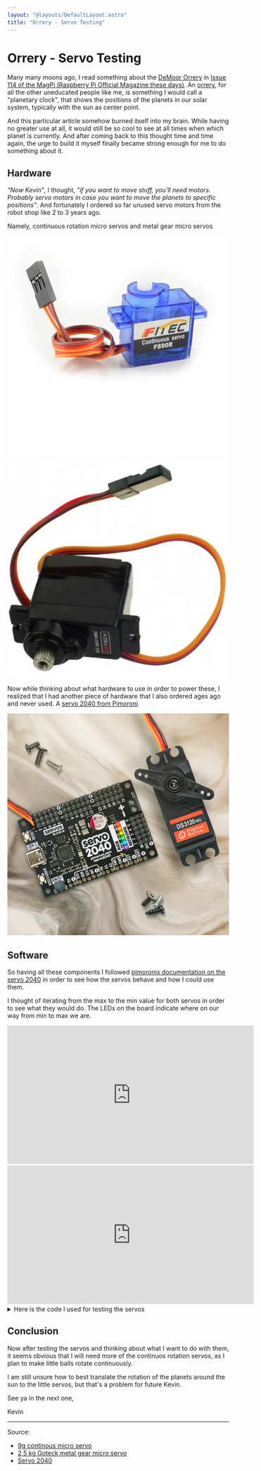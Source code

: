 ```yaml
---
layout: "@layouts/DefaultLayout.astro"
title: "Orrery - Servo Testing"
---
```


# Orrery - Servo Testing

Many many moons ago, I read something about the [DeMoor Orrery](https://demoor-orrery.com/en) in [Issue 114 of the MagPi (Raspberry Pi Official Magazine these days)](https://magazine.raspberrypi.com/issues/114). An [orrery](https://en.wikipedia.org/wiki/Orrery), for all the other uneducated people like me, is something I would call a "planetary clock", that shows the positions of the planets in our solar system, typically with the sun as center point.

And this particular article somehow burned itself into my brain. While having no greater use at all, it would still be so cool to see at all times when which planet is currently. And after coming back to this thought time and time again, the urge to build it myself finally became strong enough for me to do something about it.

## Hardware

_"Now Kevin"_, I thought, _"if you want to move stuff, you'll need motors. Probably servo motors in case you want to move the planets to specific positions"_. And fortunately I ordered so far unused servo motors from the robot shop like 2 to 3 years ago.

Namely, continuous rotation micro servos and metal gear micro servos

![9g-continuous-rotation-micro-servo.jpg](../../assets/orrery/9g-continuous-rotation-micro-servo.jpg)
![25kg-goteck-metal-gear-micro-servo.jpg](../../assets/orrery/25kg-goteck-metal-gear-micro-servo.jpg)

Now while thinking about what hardware to use in order to power these, I realized that I had another piece of hardware that I also ordered ages ago and never used. A [servo 2040 from Pimoroni](https://shop.pimoroni.com/products/servo-2040)

![servo-2040-1_768x768_crop_center.webp](../../assets/orrery/servo-2040.webp)

## Software

So having all these components I followed [pimoronis documentation on the servo 2040](https://github.com/pimoroni/pimoroni-pico/tree/main/micropython/modules/servo) in order to see how the servos behave and how I could use them.

I thought of iterating from the max to the min value for both servos in order to see what they would do. The LEDs on the board indicate where on our way from min to max we are.

<iframe width="560" height="315" src="https://www.youtube.com/embed/eAZtbUWYL1s?si=w2MAwK_iDxWN8Hwy" title="YouTube video player" frameborder="0" allow="accelerometer; autoplay; clipboard-write; encrypted-media; gyroscope; picture-in-picture; web-share" referrerpolicy="strict-origin-when-cross-origin" allowfullscreen></iframe>

<iframe width="560" height="315" src="https://www.youtube.com/embed/GMEHKxh9jBU?si=I6cPA_owxQXZGX87" title="YouTube video player" frameborder="0" allow="accelerometer; autoplay; clipboard-write; encrypted-media; gyroscope; picture-in-picture; web-share" referrerpolicy="strict-origin-when-cross-origin" allowfullscreen></iframe>

<details>
<summary>
    Here is the code I used for testing the servos
</summary>

```python
from plasma import WS2812
from servo import Servo, servo2040
import time

led_bar = WS2812(servo2040.NUM_LEDS, 1, 0, servo2040.LED_DATA)
led_bar.start()
led_brightness = 130
number_of_leds = 6

def lights_out():
    led_bar.set_rgb(0, 0, 0, 0)
    led_bar.set_rgb(1, 0, 0, 0)
    led_bar.set_rgb(2, 0, 0, 0)
    led_bar.set_rgb(3, 0, 0, 0)
    led_bar.set_rgb(4, 0, 0, 0)
    led_bar.set_rgb(5, 0, 0, 0)

servo = Servo(servo2040.SERVO_1) # calibration=0 => ANGULAR (default) | calibration=2 => CONTINUOS

min_value = servo.min_value()
max_value = servo.max_value()

# we want to let the strip of leds indicate where we are between min & max, so we need a delta value that helps us with that
led_delta = (abs(min_value) + abs(max_value)) / number_of_leds

current_value = min_value
step = (abs(min_value) + abs(max_value)) / 100

# we will reverse the step when we reach a limit, so we need a current_step to keep track of that
current_step = step

print("---- Initiating test sequence...")
print(f"min value: {min_value}")
print(f"max value: {max_value}")
print(f"led_delta: {led_delta}")
print(f"step: {step}\n")

print("---- Let's gooooooooooo....")
while True:
    normalized_current_value = (current_value + abs(min_value))
    how_often_does_led_delta_fit = int(normalized_current_value / led_delta)

    # delta can fit number_of_leds times when it reaches max_value, thefore upper boundary
    led_to_light = min(how_often_does_led_delta_fit, number_of_leds - 1)

    lights_out()
    led_bar.set_rgb(led_to_light, 0, led_brightness, led_brightness)

    servo.value(current_value)

    current_value += current_step
    if current_value >= max_value:
        current_step = -1 * step
        current_value = max_value
        print("REACHED MAX -> back to min")
        led_bar.set_rgb(led_to_light, led_brightness, 0, led_brightness)
    if current_value <= min_value:
        current_step = step
        current_value = min_value
        print("REACHED MIN -> back to max")
        led_bar.set_rgb(led_to_light, led_brightness, 0, led_brightness)

    time.sleep_ms(100)

```

</details>

## Conclusion

Now after testing the servos and thinking about what I want to do with them, it seems obvious that I will need more of the continuos rotation servos, as I plan to make little balls rotate continuously.

I am still unsure how to best translate the rotation of the planets around the sun to the little servos, but that's a problem for future Kevin.

See ya in the next one,

Kevin

---

Source:

- [9g continous micro servo](https://eu.robotshop.com/de/products/9g-dauerrotations-micro-servo)
- [2,5 kg Goteck metal gear micro servo](https://eu.robotshop.com/de/products/25-kg-goteck-metallgetriebe-micro-servo)
- [Servo 2040](https://shop.pimoroni.com/products/servo-2040)
